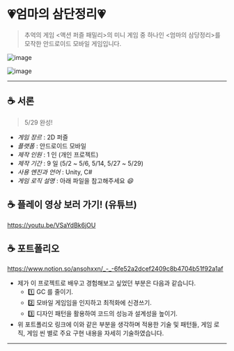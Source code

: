 # 💗엄마의 삼단정리💗
> 추억의 게임 &lt;액션 퍼즐 패밀리>의 미니 게임 중 하나인 &lt;엄마의 삼당정리>를 모작한 안드로이드 모바일 게임입니다. 

![image](https://user-images.githubusercontent.com/42318591/120061439-3fa0d900-c098-11eb-8236-b4690e44810c.png)

![image](https://s3.us-west-2.amazonaws.com/secure.notion-static.com/cfdae9e2-53e6-4a16-a79b-20e6f9b23354/Untitled.png?X-Amz-Algorithm=AWS4-HMAC-SHA256&X-Amz-Credential=AKIAT73L2G45O3KS52Y5%2F20210705%2Fus-west-2%2Fs3%2Faws4_request&X-Amz-Date=20210705T005524Z&X-Amz-Expires=86400&X-Amz-Signature=6168ba26911d71c00c1abfdb0a526f7c7d066156e2987c33ec13410326c4da01&X-Amz-SignedHeaders=host&response-content-disposition=filename%20%3D%22Untitled.png%22)

---

## ☕ 서론

> 5/29 완성! 

- *게임 장르*  :  2D 퍼즐
- *플랫폼*  :  안드로이드 모바일
- *제작 인원*  :  1 인 (개인 프로젝트)
- *제작 기간*  :  9 일 (5/2 ~ 5/6, 5/14, 5/27 ~ 5/29)
- *사용 엔진과 언어*  :  Unity, C#
- *게임 로직 설명*  :  아래 파일을 참고해주세요 *😄*


## ☕ 플레이 영상 보러 가기! (유튜브)

<https://youtu.be/VSaYdBk6jOU>

## ☕ 포트폴리오 

<https://www.notion.so/ansohxxn/_-_-6fe52a2dcef2409c8b4704b51f92a1af>

- 제가 이 프로젝트로 배우고 경험해보고 싶었던 부분은 다음과 같습니다.
  - 1️⃣ GC 를 줄이기.
  - 2️⃣ 모바일 게임임을 인지하고 최적화에 신경쓰기.
  - 3️⃣ 디자인 패턴을 활용하여 코드의 성능과 설계성을 높이기.
- 위 포트폴리오 링크에 이와 같은 부분을 생각하며 적용한 기술 및 패턴들, 게임 로직, 게임 씬 별로 주요 구현 내용을 자세히 기술하였습니다.  

---


